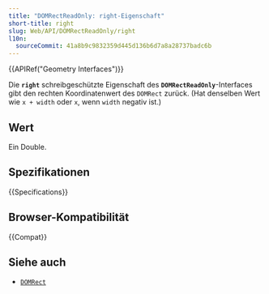 ```yaml
---
title: "DOMRectReadOnly: right-Eigenschaft"
short-title: right
slug: Web/API/DOMRectReadOnly/right
l10n:
  sourceCommit: 41a8b9c9832359d445d136b6d7a8a28737badc6b
---
```


{{APIRef("Geometry Interfaces")}}

Die **`right`** schreibgeschützte Eigenschaft des **`DOMRectReadOnly`**-Interfaces gibt den rechten Koordinatenwert des `DOMRect` zurück. (Hat denselben Wert wie `x + width` oder `x`, wenn `width` negativ ist.)

## Wert

Ein Double.

## Spezifikationen

{{Specifications}}

## Browser-Kompatibilität

{{Compat}}

## Siehe auch

- [`DOMRect`](/de/docs/Web/API/DOMRect)
